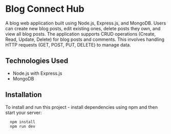 # Blog Connect Hub

A blog web application built using Node.js, Express.js, and MongoDB. Users can create new blog posts, edit existing ones, delete posts they own, and view all blog posts. The application supports CRUD operations (Create, Read, Update, Delete) for blog posts and comments. This involves handling HTTP requests (GET, POST, PUT, DELETE) to manage data.



## Technologies Used

 * Node.js with Express.js
 * MongoDB
 
## Installation

To install and run this project - install dependencies using npm and then start your server:

```bash
  npm install 
  npm run dev
```
    
